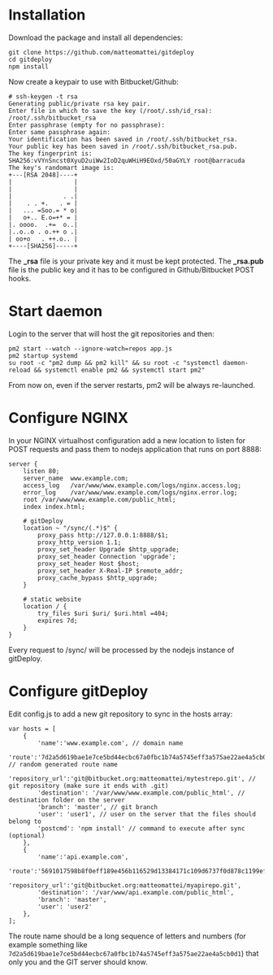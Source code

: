 Installation
============

Download the package and install all dependencies:

```
git clone https://github.com/matteomattei/gitdeploy
cd gitdeploy
npm install
```

Now create a keypair to use with Bitbucket/Github:

```
# ssh-keygen -t rsa
Generating public/private rsa key pair.
Enter file in which to save the key (/root/.ssh/id_rsa): /root/.ssh/bitbucket_rsa
Enter passphrase (empty for no passphrase): 
Enter same passphrase again: 
Your identification has been saved in /root/.ssh/bitbucket_rsa.
Your public key has been saved in /root/.ssh/bitbucket_rsa.pub.
The key fingerprint is:
SHA256:vVYnSncst0XyuD2uiWw2IoD2quWHiH9EOxd/50aGYLY root@barracuda
The key's randomart image is:
+---[RSA 2048]----+
|                 |
|                 |
|              . .|
|    . . +.   . = |
|   ... =Soo.= * o|
|   o+.. E.o=+* = |
|. oooo.  .+=  o..|
|..o..o . o.++ o .|
| oo+o   . ++.o.. |
+----[SHA256]-----+
```

The **_rsa** file is your private key and it must be kept protected.
The **_rsa.pub** file is the public key and it has to be configured in Github/Bitbucket POST hooks.

Start daemon
============

Login to the server that will host the git repositories and then:

```
pm2 start --watch --ignore-watch=repos app.js
pm2 startup systemd
su root -c "pm2 dump && pm2 kill" && su root -c "systemctl daemon-reload && systemctl enable pm2 && systemctl start pm2"
```

From now on, even if the server restarts, pm2 will be always re-launched.

Configure NGINX
===============

In your NGINX virtualhost configuration add a new location to listen for POST requests and pass them to nodejs application that runs on port 8888:

```
server {
    listen 80;
    server_name  www.example.com;
    access_log   /var/www/www.example.com/logs/nginx.access.log;
    error_log    /var/www/www.example.com/logs/nginx.error.log;
    root /var/www/www.example.com/public_html;
    index index.html;

    # gitDeploy
    location ~ "/sync/(.*)$" {
        proxy_pass http://127.0.0.1:8888/$1;
        proxy_http_version 1.1;
        proxy_set_header Upgrade $http_upgrade;
        proxy_set_header Connection 'upgrade';
        proxy_set_header Host $host;
        proxy_set_header X-Real-IP $remote_addr;
        proxy_cache_bypass $http_upgrade;
    }

    # static website
    location / {
        try_files $uri $uri/ $uri.html =404;
        expires 7d;
    }
}
```

Every request to /sync/<something> will be processed by the nodejs instance of gitDeploy.

Configure gitDeploy
===================

Edit config.js to add a new git repository to sync in the hosts array:

```
var hosts = [
    {
        'name':'www.example.com', // domain name
        'route':'7d2a5d619bae1e7ce5bd44ecbc67a0fbc1b74a5745eff3a575ae22ae4a5cb0d1', // random generated route name
        'repository_url':'git@bitbucket.org:matteomattei/mytestrepo.git', // git repository (make sure it ends with .git)
        'destination': '/var/www/www.example.com/public_html', // destination folder on the server
        'branch': 'master', // git branch
        'user': 'user1', // user on the server that the files should belong to
        'postcmd': 'npm install' // command to execute after sync (optional)
    },
    {
        'name':'api.example.com',
        'route':'5691017598b8f0eff189e456b116529d13384171c109d6737f0d878c1199ef0c',
        'repository_url':'git@bitbucket.org:matteomattei/myapirepo.git',
        'destination': '/var/www/api.example.com/public_html',
        'branch': 'master',
        'user': 'user2'
    },
];
```

The route name should be a long sequence of letters and numbers (for example something like ```7d2a5d619bae1e7ce5bd44ecbc67a0fbc1b74a5745eff3a575ae22ae4a5cb0d1```) that only you and the GIT server should know.
